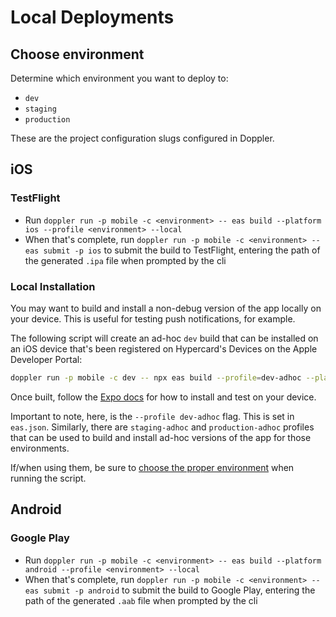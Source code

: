# Local Deployments

## Choose environment

Determine which environment you want to deploy to:

- `dev`
- `staging`
- `production`

These are the project configuration slugs configured in Doppler.

## iOS

### TestFlight

- Run `doppler run -p mobile -c <environment> -- eas build --platform ios --profile <environment> --local`
- When that's complete, run `doppler run -p mobile -c <environment> -- eas submit -p ios` to submit the build to TestFlight, entering the path of the generated `.ipa` file when prompted by the cli

### Local Installation

You may want to build and install a non-debug version of the app locally on your device. This is useful for testing push notifications, for example.

The following script will create an ad-hoc `dev` build that can be installed on an iOS device that's been registered on Hypercard's Devices on the Apple Developer Portal:

```bash
doppler run -p mobile -c dev -- npx eas build --profile=dev-adhoc --platform ios --local
```

Once built, follow the [Expo docs](https://docs.expo.dev/archive/classic-updates/building-standalone-apps/#5-test-it-on-your-device-or-simulator) for how to install and test on your device.

Important to note, here, is the `--profile dev-adhoc` flag. This is set in `eas.json`. Similarly, there are `staging-adhoc` and `production-adhoc` profiles that can be used to build and install ad-hoc versions of the app for those environments.

If/when using them, be sure to [choose the proper environment](#choose-environment) when running the script.

## Android

### Google Play

- Run `doppler run -p mobile -c <environment> -- eas build --platform android --profile <environment> --local`
- When that's complete, run `doppler run -p mobile -c <environment> -- eas submit -p android` to submit the build to Google Play, entering the path of the generated `.aab` file when prompted by the cli
